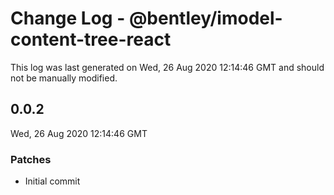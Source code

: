 # Change Log - @bentley/imodel-content-tree-react

This log was last generated on Wed, 26 Aug 2020 12:14:46 GMT and should not be manually modified.

## 0.0.2
Wed, 26 Aug 2020 12:14:46 GMT

### Patches

- Initial commit

